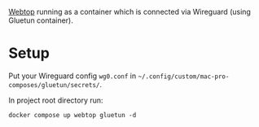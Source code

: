 [Webtop](https://docs.linuxserver.io/images/docker-webtop/) running as a container which is connected via Wireguard (using Gluetun container).

# Setup

Put your Wireguard config `wg0.conf` in `~/.config/custom/mac-pro-composes/gluetun/secrets/`.

In project root directory run:

```shell
docker compose up webtop gluetun -d
```

